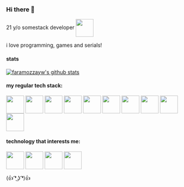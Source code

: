 ### Hi there 👋

21 y/o somestack developer <img src="https://api.iconify.design/twemoji:ghost.svg" height="48px" style="color: red;" width="48px" align="center" />

i love programming, games and serials!

#### stats
[![faramozzayw's github stats](https://github-readme-stats.vercel.app/api?username=faramozzayw&show_icons=true&theme=onedark&hide_border=true)](https://github.com/anuraghazra/github-readme-stats)

#### my regular tech stack:
<p>
  <img src="https://api.iconify.design/logos:figma.svg" height="48px" width="48px" align="center" />
  <img src="https://api.iconify.design/vscode-icons:file-type-rust.svg" height="48px" width="48px" align="center" />
  <img src="https://api.iconify.design/logos:react.svg" height="48px" width="48px" align="center" />
  <img src="https://api.iconify.design/logos:typescript-icon.svg" height="48px" width="48px" align="center" />
  <img src="https://api.iconify.design/logos:apollostack.svg" height="48px" width="48px" align="center" />
  <img src="https://api.iconify.design/logos:graphql.svg" height="48px" width="48px" align="center" />
  <img src="https://api.iconify.design/logos:storybook-icon.svg" height="48px" width="48px" align="center" />
  <img src="https://api.iconify.design/logos:bulma.svg" height="48px" width="48px" align="center" />
  <img src="https://api.iconify.design/vscode-icons:file-type-styled.svg" height="48px" width="48px" align="center" />
  <img src="https://api.iconify.design/vscode-icons:file-type-nestjs.svg" height="48px" width="48px" align="center" />
</p>

#### technology that interests me:
<p>
  <img src="https://api.iconify.design/vscode-icons:file-type-solidity.svg" height="48px" width="48px" align="center" />
  <img src="https://api.iconify.design/logos:ethereum.svg" height="48px" width="48px" align="center" />
  <img src="https://api.iconify.design/icon-park:blockchain.svg" height="48px" width="48px" align="center" />
  <img src="https://api.iconify.design/icon-park:bitcoin.svg" height="48px" width="48px" align="center" />
</p>

(👍 ͡❛ ͜ʖ ͡❛)👍
